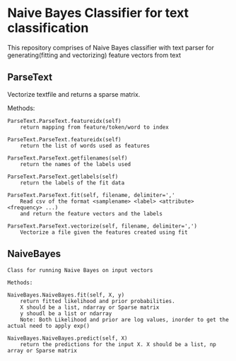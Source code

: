 # Naive Bayes Classifier for text classification #  
  This repository comprises of Naive Bayes classifier with text parser for generating(fitting and vectorizing) feature vectors from text
  
## ParseText ##  
  Vectorize textfile and returns a sparse matrix. 
  
  Methods:
	
    ParseText.ParseText.featureidx(self)  
		return mapping from feature/token/word to index
		  
	ParseText.ParseText.featureidx(self)  
		return the list of words used as features  
	  
	ParseText.ParseText.getfilenames(self)  
		return the names of the labels used
  
	ParseText.ParseText.getlabels(self)  
		return the labels of the fit data  
	
	ParseText.ParseText.fit(self, filename, delimiter=','  
		Read csv of the format <samplename> <label> <attribute> <frequency> ...)  
		and return the feature vectors and the labels
  
	ParseText.ParseText.vectorize(self, filename, delimiter=',')  
		Vectorize a file given the features created using fit  
	  
	  
## NaiveBayes ##  
	Class for running Naive Bayes on input vectors  
  
	Methods:
  
	NaiveBayes.NaiveBayes.fit(self, X, y)  
		return fitted likelihood and prior probabilities.  
		X should be a list, ndarray or Sparse matrix
		y shoudl be a list or ndarray 
		Note: Both Likelihood and prior are log values, inorder to get the actual need to apply exp()
	  
	NaiveBayes.NaiveBayes.predict(self, X)
		return the predictions for the input X. X should be a list, np array or Sparse matrix
		
	 

    
